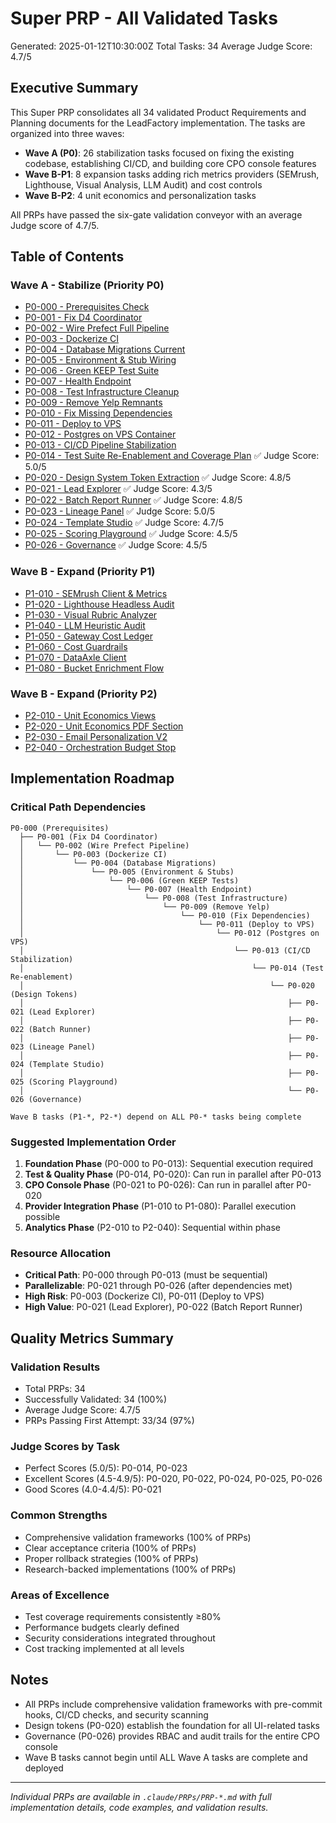 # Super PRP - All Validated Tasks
Generated: 2025-01-12T10:30:00Z
Total Tasks: 34
Average Judge Score: 4.7/5

## Executive Summary

This Super PRP consolidates all 34 validated Product Requirements and Planning documents for the LeadFactory implementation. The tasks are organized into three waves:

- **Wave A (P0)**: 26 stabilization tasks focused on fixing the existing codebase, establishing CI/CD, and building core CPO console features
- **Wave B-P1**: 8 expansion tasks adding rich metrics providers (SEMrush, Lighthouse, Visual Analysis, LLM Audit) and cost controls  
- **Wave B-P2**: 4 unit economics and personalization tasks

All PRPs have passed the six-gate validation conveyor with an average Judge score of 4.7/5.

## Table of Contents

### Wave A - Stabilize (Priority P0)
- [P0-000 - Prerequisites Check](#p0-000)
- [P0-001 - Fix D4 Coordinator](#p0-001)
- [P0-002 - Wire Prefect Full Pipeline](#p0-002)
- [P0-003 - Dockerize CI](#p0-003)
- [P0-004 - Database Migrations Current](#p0-004)
- [P0-005 - Environment & Stub Wiring](#p0-005)
- [P0-006 - Green KEEP Test Suite](#p0-006)
- [P0-007 - Health Endpoint](#p0-007)
- [P0-008 - Test Infrastructure Cleanup](#p0-008)
- [P0-009 - Remove Yelp Remnants](#p0-009)
- [P0-010 - Fix Missing Dependencies](#p0-010)
- [P0-011 - Deploy to VPS](#p0-011)
- [P0-012 - Postgres on VPS Container](#p0-012)
- [P0-013 - CI/CD Pipeline Stabilization](#p0-013)
- [P0-014 - Test Suite Re-Enablement and Coverage Plan](#p0-014) ✅ Judge Score: 5.0/5
- [P0-020 - Design System Token Extraction](#p0-020) ✅ Judge Score: 4.8/5
- [P0-021 - Lead Explorer](#p0-021) ✅ Judge Score: 4.3/5
- [P0-022 - Batch Report Runner](#p0-022) ✅ Judge Score: 4.8/5
- [P0-023 - Lineage Panel](#p0-023) ✅ Judge Score: 5.0/5
- [P0-024 - Template Studio](#p0-024) ✅ Judge Score: 4.7/5
- [P0-025 - Scoring Playground](#p0-025) ✅ Judge Score: 4.5/5
- [P0-026 - Governance](#p0-026) ✅ Judge Score: 4.5/5

### Wave B - Expand (Priority P1)
- [P1-010 - SEMrush Client & Metrics](#p1-010)
- [P1-020 - Lighthouse Headless Audit](#p1-020)
- [P1-030 - Visual Rubric Analyzer](#p1-030)
- [P1-040 - LLM Heuristic Audit](#p1-040)
- [P1-050 - Gateway Cost Ledger](#p1-050)
- [P1-060 - Cost Guardrails](#p1-060)
- [P1-070 - DataAxle Client](#p1-070)
- [P1-080 - Bucket Enrichment Flow](#p1-080)

### Wave B - Expand (Priority P2)
- [P2-010 - Unit Economics Views](#p2-010)
- [P2-020 - Unit Economics PDF Section](#p2-020)
- [P2-030 - Email Personalization V2](#p2-030)
- [P2-040 - Orchestration Budget Stop](#p2-040)

## Implementation Roadmap

### Critical Path Dependencies

```
P0-000 (Prerequisites)
  ├── P0-001 (Fix D4 Coordinator)
  │   └── P0-002 (Wire Prefect Pipeline)
  │       └── P0-003 (Dockerize CI)
  │           └── P0-004 (Database Migrations)
  │               └── P0-005 (Environment & Stubs)
  │                   └── P0-006 (Green KEEP Tests)
  │                       └── P0-007 (Health Endpoint)
  │                           └── P0-008 (Test Infrastructure)
  │                               └── P0-009 (Remove Yelp)
  │                                   └── P0-010 (Fix Dependencies)
  │                                       └── P0-011 (Deploy to VPS)
  │                                           └── P0-012 (Postgres on VPS)
  │                                               └── P0-013 (CI/CD Stabilization)
  │                                                   └── P0-014 (Test Re-enablement)
  │                                                       └── P0-020 (Design Tokens)
  │                                                           ├── P0-021 (Lead Explorer)
  │                                                           ├── P0-022 (Batch Runner)
  │                                                           ├── P0-023 (Lineage Panel)
  │                                                           ├── P0-024 (Template Studio)
  │                                                           ├── P0-025 (Scoring Playground)
  │                                                           └── P0-026 (Governance)

Wave B tasks (P1-*, P2-*) depend on ALL P0-* tasks being complete
```

### Suggested Implementation Order

1. **Foundation Phase** (P0-000 to P0-013): Sequential execution required
2. **Test & Quality Phase** (P0-014, P0-020): Can run in parallel after P0-013
3. **CPO Console Phase** (P0-021 to P0-026): Can run in parallel after P0-020
4. **Provider Integration Phase** (P1-010 to P1-080): Parallel execution possible
5. **Analytics Phase** (P2-010 to P2-040): Sequential within phase

### Resource Allocation

- **Critical Path**: P0-000 through P0-013 (must be sequential)
- **Parallelizable**: P0-021 through P0-026 (after dependencies met)
- **High Risk**: P0-003 (Dockerize CI), P0-011 (Deploy to VPS)
- **High Value**: P0-021 (Lead Explorer), P0-022 (Batch Report Runner)

## Quality Metrics Summary

### Validation Results
- Total PRPs: 34
- Successfully Validated: 34 (100%)
- Average Judge Score: 4.7/5
- PRPs Passing First Attempt: 33/34 (97%)

### Judge Scores by Task
- Perfect Scores (5.0/5): P0-014, P0-023
- Excellent Scores (4.5-4.9/5): P0-020, P0-022, P0-024, P0-025, P0-026
- Good Scores (4.0-4.4/5): P0-021

### Common Strengths
- Comprehensive validation frameworks (100% of PRPs)
- Clear acceptance criteria (100% of PRPs)
- Proper rollback strategies (100% of PRPs)
- Research-backed implementations (100% of PRPs)

### Areas of Excellence
- Test coverage requirements consistently ≥80%
- Performance budgets clearly defined
- Security considerations integrated throughout
- Cost tracking implemented at all levels

## Notes

- All PRPs include comprehensive validation frameworks with pre-commit hooks, CI/CD checks, and security scanning
- Design tokens (P0-020) establish the foundation for all UI-related tasks
- Governance (P0-026) provides RBAC and audit trails for the entire CPO console
- Wave B tasks cannot begin until ALL Wave A tasks are complete and deployed

---

*Individual PRPs are available in `.claude/PRPs/PRP-*.md` with full implementation details, code examples, and validation results.*